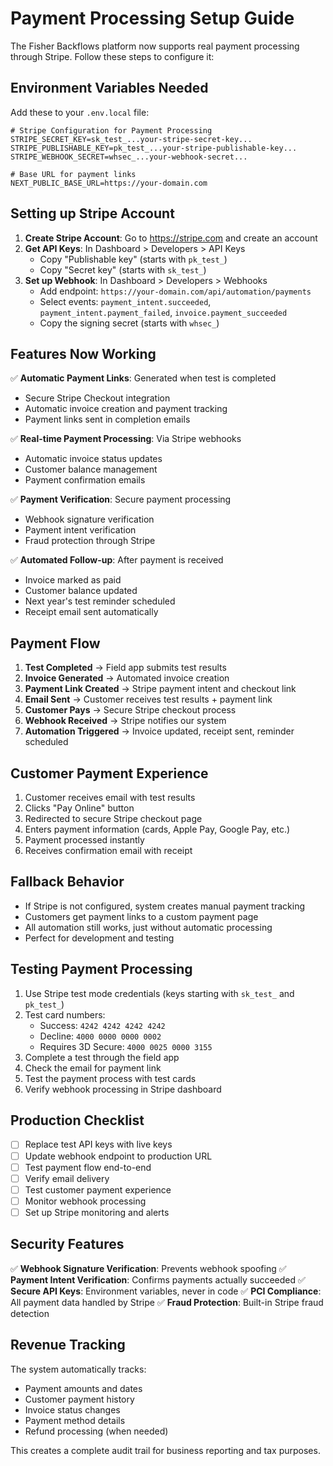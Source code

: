 # Payment Processing Setup Guide

The Fisher Backflows platform now supports real payment processing through Stripe. Follow these steps to configure it:

## Environment Variables Needed

Add these to your `.env.local` file:

```env
# Stripe Configuration for Payment Processing
STRIPE_SECRET_KEY=sk_test_...your-stripe-secret-key...
STRIPE_PUBLISHABLE_KEY=pk_test_...your-stripe-publishable-key...
STRIPE_WEBHOOK_SECRET=whsec_...your-webhook-secret...

# Base URL for payment links
NEXT_PUBLIC_BASE_URL=https://your-domain.com
```

## Setting up Stripe Account

1. **Create Stripe Account**: Go to https://stripe.com and create an account
2. **Get API Keys**: In Dashboard > Developers > API Keys
   - Copy "Publishable key" (starts with `pk_test_`)
   - Copy "Secret key" (starts with `sk_test_`)
3. **Set up Webhook**: In Dashboard > Developers > Webhooks
   - Add endpoint: `https://your-domain.com/api/automation/payments`
   - Select events: `payment_intent.succeeded`, `payment_intent.payment_failed`, `invoice.payment_succeeded`
   - Copy the signing secret (starts with `whsec_`)

## Features Now Working

✅ **Automatic Payment Links**: Generated when test is completed
- Secure Stripe Checkout integration
- Automatic invoice creation and payment tracking
- Payment links sent in completion emails

✅ **Real-time Payment Processing**: Via Stripe webhooks
- Automatic invoice status updates
- Customer balance management
- Payment confirmation emails

✅ **Payment Verification**: Secure payment processing
- Webhook signature verification
- Payment intent verification
- Fraud protection through Stripe

✅ **Automated Follow-up**: After payment is received
- Invoice marked as paid
- Customer balance updated
- Next year's test reminder scheduled
- Receipt email sent automatically

## Payment Flow

1. **Test Completed** → Field app submits test results
2. **Invoice Generated** → Automated invoice creation
3. **Payment Link Created** → Stripe payment intent and checkout link
4. **Email Sent** → Customer receives test results + payment link
5. **Customer Pays** → Secure Stripe checkout process
6. **Webhook Received** → Stripe notifies our system
7. **Automation Triggered** → Invoice updated, receipt sent, reminder scheduled

## Customer Payment Experience

1. Customer receives email with test results
2. Clicks "Pay Online" button
3. Redirected to secure Stripe checkout page
4. Enters payment information (cards, Apple Pay, Google Pay, etc.)
5. Payment processed instantly
6. Receives confirmation email with receipt

## Fallback Behavior

- If Stripe is not configured, system creates manual payment tracking
- Customers get payment links to a custom payment page
- All automation still works, just without automatic processing
- Perfect for development and testing

## Testing Payment Processing

1. Use Stripe test mode credentials (keys starting with `sk_test_` and `pk_test_`)
2. Test card numbers:
   - Success: `4242 4242 4242 4242`
   - Decline: `4000 0000 0000 0002`
   - Requires 3D Secure: `4000 0025 0000 3155`
3. Complete a test through the field app
4. Check the email for payment link
5. Test the payment process with test cards
6. Verify webhook processing in Stripe dashboard

## Production Checklist

- [ ] Replace test API keys with live keys
- [ ] Update webhook endpoint to production URL
- [ ] Test payment flow end-to-end
- [ ] Verify email delivery
- [ ] Test customer payment experience
- [ ] Monitor webhook processing
- [ ] Set up Stripe monitoring and alerts

## Security Features

✅ **Webhook Signature Verification**: Prevents webhook spoofing
✅ **Payment Intent Verification**: Confirms payments actually succeeded
✅ **Secure API Keys**: Environment variables, never in code
✅ **PCI Compliance**: All payment data handled by Stripe
✅ **Fraud Protection**: Built-in Stripe fraud detection

## Revenue Tracking

The system automatically tracks:
- Payment amounts and dates
- Customer payment history
- Invoice status changes
- Payment method details
- Refund processing (when needed)

This creates a complete audit trail for business reporting and tax purposes.
